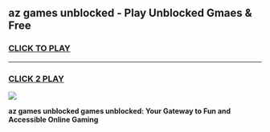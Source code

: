 
## az games unblocked - Play Unblocked Gmaes & Free
<h3>
<a href="https://premium.freeplayer.one?title=az_games_unblocked&ref=19F">CLICK TO PLAY</a></h3>
<hr>

<h3>
<a href="https://premium.freeplayer.one?title=az_games_unblocked&ref=19F">CLICK 2 PLAY</a>
  
</h3>

<a href="https://premium.freeplayer.one?title=az_games_unblocked&ref=19F/"><img src="https://clearcache.store/games.png"></a>


**az games unblocked games unblocked: Your Gateway to Fun and Accessible Online Gaming**
